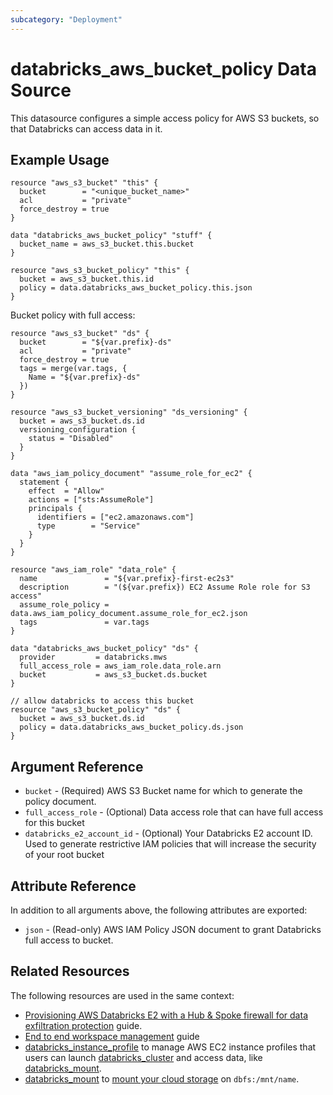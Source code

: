 ```yaml
---
subcategory: "Deployment"
---
```

# databricks_aws_bucket_policy Data Source

This datasource configures a simple access policy for AWS S3 buckets, so that Databricks can access data in it.

## Example Usage

```hcl
resource "aws_s3_bucket" "this" {
  bucket        = "<unique_bucket_name>"
  acl           = "private"
  force_destroy = true
}

data "databricks_aws_bucket_policy" "stuff" {
  bucket_name = aws_s3_bucket.this.bucket
}

resource "aws_s3_bucket_policy" "this" {
  bucket = aws_s3_bucket.this.id
  policy = data.databricks_aws_bucket_policy.this.json
}
```

Bucket policy with full access:

```hcl
resource "aws_s3_bucket" "ds" {
  bucket        = "${var.prefix}-ds"
  acl           = "private"
  force_destroy = true
  tags = merge(var.tags, {
    Name = "${var.prefix}-ds"
  })
}

resource "aws_s3_bucket_versioning" "ds_versioning" {
  bucket = aws_s3_bucket.ds.id
  versioning_configuration {
    status = "Disabled"
  }
}

data "aws_iam_policy_document" "assume_role_for_ec2" {
  statement {
    effect  = "Allow"
    actions = ["sts:AssumeRole"]
    principals {
      identifiers = ["ec2.amazonaws.com"]
      type        = "Service"
    }
  }
}

resource "aws_iam_role" "data_role" {
  name               = "${var.prefix}-first-ec2s3"
  description        = "(${var.prefix}) EC2 Assume Role role for S3 access"
  assume_role_policy = data.aws_iam_policy_document.assume_role_for_ec2.json
  tags               = var.tags
}

data "databricks_aws_bucket_policy" "ds" {
  provider         = databricks.mws
  full_access_role = aws_iam_role.data_role.arn
  bucket           = aws_s3_bucket.ds.bucket
}

// allow databricks to access this bucket
resource "aws_s3_bucket_policy" "ds" {
  bucket = aws_s3_bucket.ds.id
  policy = data.databricks_aws_bucket_policy.ds.json
}
```

## Argument Reference

* `bucket` - (Required) AWS S3 Bucket name for which to generate the policy document.
* `full_access_role` - (Optional) Data access role that can have full access for this bucket
* `databricks_e2_account_id` - (Optional) Your Databricks E2 account ID. Used to generate  restrictive IAM policies that will increase the security of your root bucket

## Attribute Reference

In addition to all arguments above, the following attributes are exported:

* `json` - (Read-only) AWS IAM Policy JSON document to grant Databricks full access to bucket.

## Related Resources

The following resources are used in the same context:

* [Provisioning AWS Databricks E2 with a Hub & Spoke firewall for data exfiltration protection](../guides/aws-e2-firewall-hub-and-spoke.md) guide.
* [End to end workspace management](../guides/passthrough-cluster-per-user.md) guide
* [databricks_instance_profile](../resources/instance_profile.md) to manage AWS EC2 instance profiles that users can launch [databricks_cluster](../resources/cluster.md) and access data, like [databricks_mount](../resources/mount.md).
* [databricks_mount](../resources/mount.md) to [mount your cloud storage](https://docs.databricks.com/data/databricks-file-system.html#mount-object-storage-to-dbfs) on `dbfs:/mnt/name`.
